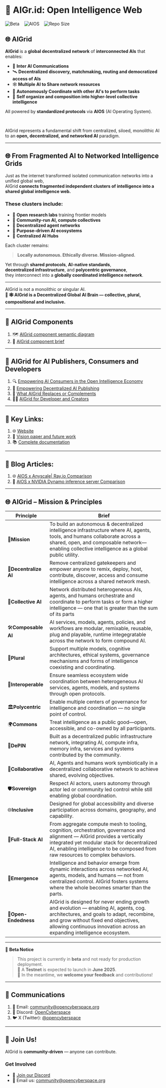 # 🧠 **AIGr.id: Open Intelligence Web**
![Beta](https://img.shields.io/badge/STATUS-BETA-yellow.svg?style=for-the-badge) &nbsp;&nbsp;
![AIOS](https://img.shields.io/badge/%20Powered%20by-AIOS:_AI_Operating_System-blueviolet?style=for-the-badge) &nbsp;&nbsp;
![Repo Size](https://img.shields.io/badge/Repo%20Size-Large%20•%20149.1k%20LOC-blue?style=for-the-badge)




## 🌐 AIGrid

**AIGrid** is a **global decentralized network** of **interconnected AIs** that enables:

- 🤝 **Inter AI Communications**
- 🛰️ **Decentralized discovery, matchmaking, routing and democratized access of AIs**
- 🕸️ **Multiple AI to Share network resources**  
- 🤖 **Autonomously Coordinate with other AI's to perform tasks**  
- 🧠 **Self organize and composition into higher-level collective intelligence**

All powered by **standardized protocols** via **AIOS** (AI Operating System).


<br>
 
AIGrid represents a fundamental shift from centralized, siloed, monolithic AI to an **open, decentralized, and networked AI** paradigm.

---

## 🌐 From Fragmented AI to Networked Intelligence Grids


Just as the internet transformed isolated communication networks into a unified global web, <br>
AIGrid **connects fragmented independent clusters of intelligence into a shared global intelligence web.**


### These clusters include:

- 🧪 **Open research labs** training frontier models  
- 🌱 **Community-run AI, compute collectives**  
- 🧠 **Decentralized agent networks**  
- 🎯 **Purpose-driven AI ecosystems**
- 🏢 **Centralized AI Hubs**


Each cluster remains:

> **Locally autonomous. Ethically diverse. Mission-aligned.**

Yet through **shared protocols**, **AI-native standards**,  
**decentralized infrastructure**, and **polycentric governance**,  
they interconnect into a **globally coordinated intelligence network**.

---

AIGrid is not a monolithic or singular AI.  
**🧠 🕸️  AIGrid is a Decentralized Global AI Brain — collective, plural, compositional and inclusive.**

---

## 🧠 AIGrid Components

1. 🗺️ [AIGrid component semantic diagram](./stack_bd.md)  
2. 📝 [AIGrid component brief](./stack_writeup.md)

---

## 🤝 AIGrid for AI Publishers, Consumers and Developers

1. 🔍 [Empowering AI Consumers in the Open Intelligence Economy](./md/Consumer.md)  
2. 🧠 [Empowering Decentralized AI Publishing](./md/PublisherN.md)  
3. 🔁 [What AIGrid Replaces or Complements](./md/Replaces.md)
4. 👨‍💻 [AIGrid for Developer and Creators](./md/for-dev.md)


---

## 🔗 Key Links:

1. 🌐 [Website](https://aigr.id)
2. 📝 [Vision paper and future work](https://resources.aigr.id)
3. 📚 [Complete documentation](https://docs.aigr.id)

---

## 📝 Blog Articles:

1. 🌐 [AIOS x Anyscale| Ray.io Comparison](./md/anyscale-ray.md)
2. 🧠 [AIOS x NVIDIA Dynamo inference server Comparison](./md/nvidia-dynamo.md)

---

## 🌐 AIGrid – Mission & Principles

| **Principle**      | **Brief** |
|--------------------|-----------------|
| 🚀**Mission**         | To build an autonomous & decentralized intelligence infrastructure where AI, agents, tools, and humans collaborate across a shared, open, and composable network—enabling collective intelligence as a global public utility. |
| 🧩**Decentralize AI** | Remove centralized gatekeepers and empower anyone to remix, deploy, host, contribute, discover, access and consume intelligence across a shared network mesh. |
| 🤝**Collective AI**   | Network distributed heterogeneous AIs, agents, and humans orchestrate and coordinate to perform tasks or form a higher intelligence — one that is greater than the sum of its parts |
| 🛠️**Composable AI**   | AI services, models, agents, policies, and workflows are modular, remixable, reusable, plug and playable, runtime integegratable across the network to form compound AI. |
| 🌈**Plural**          | Support multiple models, cognitive architectures, ethical systems, governance mechanisms and forms of intelligence coexisting and coordinating. |
| 🔗**Interoperable**   | Ensure seamless ecosystem wide coordination between heterogeneous AI services, agents, models, and systems through open protocols. |
| 🏛️**Polycentric**     | Enable multiple centers of governance for intelligence and coordination — no single point of control. |
| 🌍**Commons**         | Treat intelligence as a public good—open, accessible, and co-owned by all participants. |
| 📡**DePIN**           | Built as a decentralized public infrastructure network, integrating AI, compute infra, memory infra, services and systems contributed by the community. |
| 🤲**Collaborative**   | AI, Agents and humans work symbiotically in a decentralized collaborative network to achieve shared, evolving objectives. |
| 🛡️**Sovereign**       | Respect AI actors, users autonomy through actor led or community led control while still enabling global coordination. |
| 🌐**Inclusive**       | Designed for global accessibility and diverse participation across domains, geography, and capability. |
| 🧱**Full-Stack AI**     | From aggregate compute mesh to tooling, cognition, orchestration, governance and alignment — AIGrid provides a vertically integrated yet modular stack for decentralized AI, enabling intelligence to be composed from raw resources to complex behaviors. |
| 🌱**Emergence**         | Intelligence and behavior emerge from dynamic interactions across networked AI, agents, models, and humans — not from centralized control. AIGrid fosters systems where the whole becomes smarter than the parts. |
| 🔄**Open-Endedness**     | AIGrid is designed for never ending growth and evolution — enabling AI, agents, cog. architectures, and goals to adapt, recombine, and grow without fixed end objectives, allowing continuous innovation across an expanding intelligence ecosystem. |


---

 🚧 **Beta Notice**  
> This project is currently in **beta** and not ready for production deployment.  
> 🧪 A **Testnet** is expected to launch in **June 2025**.  
> 💬 In the meantime, we **welcome your feedback** and contributions!

---

## 📢 Communications

1. 📧 Email: [community@opencyberspace.org](mailto:community@opencyberspace.org)  
2. 💬 Discord: [OpenCyberspace](https://discord.gg/W24vZFNB)  
3. 🐦 X (Twitter): [@opencyberspace](https://x.com/opencyberspace)

---

## 🤝 Join Us!

AIGrid is **community-driven** — anyone can contribute.
### Get Involved

- 💬 [Join our Discord](https://discord.gg/W24vZFNB)  
- 📧 Email us: [community@opencyberspace.org](mailto:community@opencyberspace.org)

